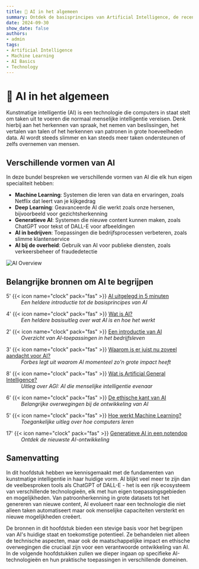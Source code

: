 ```yaml
---
title: 🤖 AI in het algemeen
summary: Ontdek de basisprincipes van Artificial Intelligence, de recente ontwikkelingen, en de potentiële impact op onze samenleving.
date: 2024-09-30
show_date: false
authors:
- admin
tags:
- Artificial Intelligence
- Machine Learning
- AI Basics
- Technology
---
```


<style>
.article-description {
 display: block;
 margin-left: 40px;
}
</style>

# 🤖 AI in het algemeen

Kunstmatige intelligentie (AI) is een technologie die computers in staat stelt om taken uit te voeren die normaal menselijke intelligentie vereisen. Denk hierbij aan het herkennen van spraak, het nemen van beslissingen, het vertalen van talen of het herkennen van patronen in grote hoeveelheden data. AI wordt steeds slimmer en kan steeds meer taken ondersteunen of zelfs overnemen van mensen.

## Verschillende vormen van AI

In deze bundel bespreken we verschillende vormen van AI die elk hun eigen specialiteit hebben:

- **Machine Learning**: Systemen die leren van data en ervaringen, zoals Netflix dat leert van je kijkgedrag
- **Deep Learning**: Geavanceerde AI die werkt zoals onze hersenen, bijvoorbeeld voor gezichtsherkenning
- **Generatieve AI**: Systemen die nieuwe content kunnen maken, zoals ChatGPT voor tekst of DALL-E voor afbeeldingen
- **AI in bedrijven**: Toepassingen die bedrijfsprocessen verbeteren, zoals slimme klantenservice
- **AI bij de overheid**: Gebruik van AI voor publieke diensten, zoals verkeersbeheer of fraudedetectie

![AI Overview](https://www.v7labs.com/blog/content/images/2023/06/types-of-ai-header.webp)

## Belangrijke bronnen om AI te begrijpen

5' {{< icon name="clock" pack="fas" >}} [AI uitgelegd in 5 minuten](https://www.youtube.com/watch?v=2ePf9rue1Ao)<br>
<span class="article-description">*Een heldere introductie tot de basisprincipes van AI*</span>

4' {{< icon name="clock" pack="fas" >}} [Wat is AI?](https://www.ibm.com/topics/artificial-intelligence)<br>
<span class="article-description">*Een heldere basisuitleg over wat AI is en hoe het werkt*</span>

2' {{< icon name="clock" pack="fas" >}} [Een introductie van AI](https://www.mckinsey.com/featured-insights/artificial-intelligence/what-is-ai)<br>
<span class="article-description">*Overzicht van AI-toepassingen in het bedrijfsleven*</span>

3' {{< icon name="clock" pack="fas" >}} [Waarom is er juist nu zoveel aandacht voor AI?](https://www.forbes.com/sites/bernardmarr/2023/03/20/why-is-artificial-intelligence-booming-right-now/)<br>
<span class="article-description">*Forbes legt uit waarom AI momenteel zo'n grote impact heeft*</span>

8' {{< icon name="clock" pack="fas" >}} [Wat is Artificial General Intelligence?](https://www.techtarget.com/searchenterpriseai/definition/artificial-general-intelligence-AGI)<br>
<span class="article-description">*Uitleg over AGI: AI die menselijke intelligentie evenaar*</span>

6' {{< icon name="clock" pack="fas" >}} [De ethische kant van AI](https://www.weforum.org/agenda/2024/01/ai-ethics-principles-framework/)<br>
<span class="article-description">*Belangrijke overwegingen bij de ontwikkeling van AI*</span>

5' {{< icon name="clock" pack="fas" >}} [Hoe werkt Machine Learning?](https://www.nature.com/articles/nature14539)<br>
<span class="article-description">*Toegankelijke uitleg over hoe computers leren*</span>

17' {{< icon name="clock" pack="fas" >}} [Generatieve AI in een notendop](https://www.youtube.com/watch?v=2IK3DFHRFfw)<br>
<span class="article-description">*Ontdek de nieuwste AI-ontwikkeling*</span>

## Samenvatting

In dit hoofdstuk hebben we kennisgemaakt met de fundamenten van kunstmatige intelligentie in haar huidige vorm. AI blijkt veel meer te zijn dan de veelbesproken tools als ChatGPT of DALL-E - het is een rijk ecosysteem van verschillende technologieën, elk met hun eigen toepassingsgebieden en mogelijkheden. Van patroonherkenning in grote datasets tot het genereren van nieuwe content, AI evolueert naar een technologie die niet alleen taken automatiseert maar ook menselijke capaciteiten versterkt en nieuwe mogelijkheden creëert.

De bronnen in dit hoofdstuk bieden een stevige basis voor het begrijpen van AI's huidige staat en toekomstige potentieel. Ze behandelen niet alleen de technische aspecten, maar ook de maatschappelijke impact en ethische overwegingen die cruciaal zijn voor een verantwoorde ontwikkeling van AI. In de volgende hoofdstukken zullen we dieper ingaan op specifieke AI-technologieën en hun praktische toepassingen in verschillende domeinen.